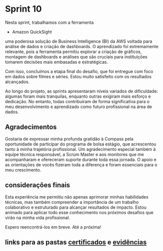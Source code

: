 # Sprint 10

Nesta sprint, trabalhamos com a ferramenta 
- Amazon QuickSight

uma poderosa solução de Business Intelligence (BI) da AWS voltada para análise de dados e criação de dashboards. O aprendizado foi extremamente relevante, pois a ferramenta permitiu explorar a criação de gráficos, montagem de dashboards e análises que são cruciais para instituições tomarem decisões mais embasadas e estratégicas.

Com isso, concluímos a etapa final do desafio, que foi entregue com foco em dados sobre filmes e séries. Estou muito satisfeito com os resultados alcançados.

Ao longo do projeto, as sprints apresentaram níveis variados de dificuldade: algumas foram mais tranquilas, enquanto outras exigiram mais esforço e dedicação. No entanto, todas contribuíram de forma significativa para o meu desenvolvimento e aprendizado como futuro profissional na área de dados.

## Agradecimentos

Gostaria de expressar minha profunda gratidão à Compass pela oportunidade de participar do programa de bolsa estágio, que acrescentou tanto à minha trajetória profissional. Um agradecimento especial também à equipe técnica responsável, a Scrum Master e aos monitores que me acompanharam e ofereceram suporte durante toda essa jornada. O apoio e as orientações de vocês fizeram toda a diferença e foram essenciais para o meu crescimento.

## considerações finais

Esta experiência me permitiu não apenas aprimorar minhas habilidades técnicas, mas também compreender a importância de um trabalho colaborativo e estruturado para alcançar resultados de impacto. Estou animado para aplicar todo esse conhecimento nos próximos desafios que virão na minha vida profissional.

Espero reencontrá-los em breve. Até a próxima!

## links para as pastas [certificados](./certificados/) e [evidências](./evidencias/)